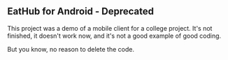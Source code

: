 ## EatHub for Android - Deprecated

This project was a demo of a mobile client for a college project. It's not finished, it doesn't work now, and it's not a good example of good coding.

But you know, no reason to delete the code.
